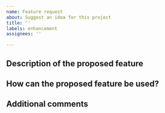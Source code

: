 ```yaml
---
name: Feature request
about: Suggest an idea for this project
title: ''
labels: enhancement
assignees: ''

---
```


## Description of the proposed feature
<!-- Add a clear and concise description of the new feature, including a motivation: why do you think this will be useful? -->


## How can the proposed feature be used?
<!-- If possible, illustrate how this new feature could be used. -->


## Additional comments
<!-- Add further context that you think might be relevant. -->
